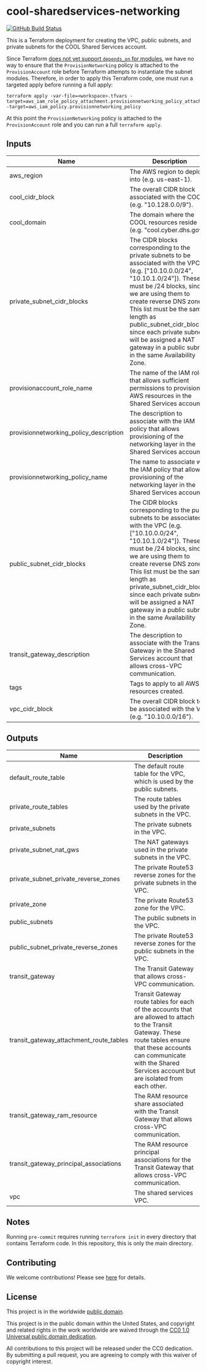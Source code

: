 # cool-sharedservices-networking #

[![GitHub Build Status](https://github.com/cisagov/cool-sharedservices-networking/workflows/build/badge.svg)](https://github.com/cisagov/cool-sharedservices-networking/actions)

This is a Terraform deployment for creating the VPC, public subnets,
and private subnets for the COOL Shared Services account.

Since Terraform [does not yet support `depends_on` for
modules](https://github.com/hashicorp/terraform/issues/17101), we have
no way to ensure that the `ProvisionNetworking` policy is attached to
the `ProvisionAccount` role before Terraform attempts to instantiate
the subnet modules.  Therefore, in order to apply this Terraform code,
one must run a targeted apply before running a full apply:

```console
terraform apply -var-file=<workspace>.tfvars -target=aws_iam_role_policy_attachment.provisionnetworking_policy_attachment -target=aws_iam_policy.provisionnetworking_policy
```

At this point the `ProvisionNetworking` policy is attached to the
`ProvisionAccount` role and you can run a full `terraform apply`.

## Inputs ##

| Name | Description | Type | Default | Required |
|------|-------------|:----:|:-------:|:--------:|
| aws_region | The AWS region to deploy into (e.g. us-east-1). | string | `us-east-1` | no |
| cool_cidr_block | The overall CIDR block associated with the COOL (e.g. \"10.128.0.0/9\"). | string | | yes |
| cool_domain | The domain where the COOL resources reside (e.g. "cool.cyber.dhs.gov"). | string | | yes |
| private_subnet_cidr_blocks | The CIDR blocks corresponding to the private subnets to be associated with the VPC (e.g. ["10.10.0.0/24", "10.10.1.0/24"]).  These must be /24 blocks, since we are using them to create reverse DNS zones.  This list must be the same length as public_subnet_cidr_blocks, since each private subnet will be assigned a NAT gateway in a public subnet in the same Availability Zone. | list(string) | | yes |
| provisionaccount_role_name | The name of the IAM role that allows sufficient permissions to provision all AWS resources in the Shared Services account. | string | `ProvisionAccount` | no |
| provisionnetworking_policy_description | The description to associate with the IAM policy that allows provisioning of the networking layer in the Shared Services account. | string | `Allows provisioning of the networking layer in the Shared Services account.` | no |
| provisionnetworking_policy_name | The name to associate with the IAM policy that allows provisioning of the networking layer in the Shared Services account. | string | `ProvisionNetworking` | no |
| public_subnet_cidr_blocks | The CIDR blocks corresponding to the public subnets to be associated with the VPC (e.g. ["10.10.0.0/24", "10.10.1.0/24"]).  These must be /24 blocks, since we are using them to create reverse DNS zones.  This list must be the same length as private_subnet_cidr_blocks, since each private subnet will be assigned a NAT gateway in a public subnet in the same Availability Zone. | list(string) | | yes |
| transit_gateway_description | The description to associate with the Transit Gateway in the Shared Services account that allows cross-VPC communication. | string | `The Transit Gateway in the Shared Services account that allows cross-VPC communication.` | no |
| tags | Tags to apply to all AWS resources created. | map(string) | `{}` | no |
| vpc_cidr_block | The overall CIDR block to be associated with the VPC (e.g. "10.10.0.0/16"). | string | | yes |

## Outputs ##

| Name | Description |
|------|-------------|
| default_route_table | The default route table for the VPC, which is used by the public subnets. |
| private_route_tables | The route tables used by the private subnets in the VPC. |
| private_subnets | The private subnets in the VPC. |
| private_subnet_nat_gws | The NAT gateways used in the private subnets in the VPC. |
| private_subnet_private_reverse_zones | The private Route53 reverse zones for the private subnets in the VPC. |
| private_zone | The private Route53 zone for the VPC. |
| public_subnets | The public subnets in the VPC. |
| public_subnet_private_reverse_zones | The private Route53 reverse zones for the public subnets in the VPC. |
| transit_gateway | The Transit Gateway that allows cross-VPC communication. |
| transit_gateway_attachment_route_tables | Transit Gateway route tables for each of the accounts that are allowed to attach to the Transit Gateway.  These route tables ensure that these accounts can communicate with the Shared Services account but are isolated from each other. |
| transit_gateway_ram_resource | The RAM resource share associated with the Transit Gateway that allows cross-VPC communication. |
| transit_gateway_principal_associations | The RAM resource principal associations for the Transit Gateway that allows cross-VPC communication. |
| vpc | The shared services VPC. |

## Notes ##

Running `pre-commit` requires running `terraform init` in every
directory that contains Terraform code. In this repository, this is
only the main directory.

## Contributing ##

We welcome contributions!  Please see [here](CONTRIBUTING.md) for
details.

## License ##

This project is in the worldwide [public domain](LICENSE).

This project is in the public domain within the United States, and
copyright and related rights in the work worldwide are waived through
the [CC0 1.0 Universal public domain
dedication](https://creativecommons.org/publicdomain/zero/1.0/).

All contributions to this project will be released under the CC0
dedication. By submitting a pull request, you are agreeing to comply
with this waiver of copyright interest.
